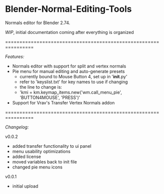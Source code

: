 # Blender-Normal-Editing-Tools
  
Normals editor for Blender 2.74.
  
  
*WIP*, initial documentation coming after everything is organized  
  
================================================================  
  
*Features:*  
- Normals editor with support for split and vertex normals
- Pie menu for manual editing and auto-generate presets
  - currently bound to Mouse Button 4, set up in '__init__.py'
  - refer to 'keyslist.txt' for key names to use if changing
  - the line to change is:
  - 'kmi = km.keymap_items.new('wm.call_menu_pie', 'BUTTON4MOUSE', 'PRESS')'
- Support for Vrav's Transfer Vertex Normals addon  
  
================================================================  
  
*Changelog:*  

v0.0.2  
- added transfer functionality to ui panel
- menu usability optimizations
- added license
- moved variables back to init file
- changed pie menu icons
  
v0.0.1  
- initial upload  
  